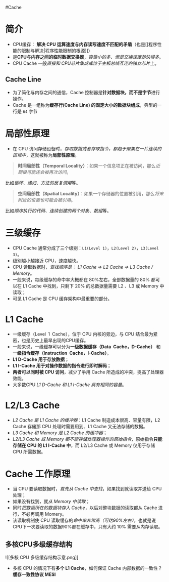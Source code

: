 #Cache 
# 简介
- CPU缓存： **解决 CPU 运算速度与内存读写速度不匹配的矛盾**（也是[[程序性能的限制与解决|程序性能限制的根源]]）
- 是**CPU与内存之间的临时数据交换器**，*容量小的多、但是交换速度却快得多*。
- CPU Cache 一般*直接和 CPU芯片集成或位于主板总线互连的独立芯片*上。

## Cache Line
- 为了简化与内存之间的通信，Cache 控制器是**针对数据块，而不是字节**进行操作。
- Cache 是一组称为**缓存行(Cache Line) 的固定大小的数据块组成**，典型的一行是 `64` 字节

# 局部性原理
- 在 CPU 访问存储设备时，*存取数据或者存取指令，都趋于聚集在一片连续的区域中*，这就被称为**局部性原理**。

> **时间局部性（Temporal Locality）**：如果一个信息项正在被访问，那么*近期很可能还会被再次访问*。

比如*循环、递归、方法的反复调用*等。

> **空间局部性（Spatial Locality）**：如果一个存储器的位置被引用，那么*将来附近的位置也可能会被引用*。

比如*顺序执行的代码、连续创建的两个对象、数组*等。

# 三级缓存
- CPU Cache 通常分成了三个级别：`L1(Level 1)`，`L2(Level 2)`，`L3(Level 3)`。
- 级别越小越接近 CPU，速度越快。
- CPU 读取数据时，*查找顺序是： L1 Cache => L2 Cache => L3 Cache / Memory*。
- 一般来说，每级缓存的命中率大概都在 80%左右，全部数据量的 80% 都可以在 L1 Cache 中找到，只剩下 20% 的总数据量需要 L2 、L3 或 Memory 中读取；
- 可见 L1 Cache 是 CPU 缓存架构中最重要的部分。

# L1 Cache
- 一级缓存（Level 1 Cache），位于 CPU 内核的旁边，与 CPU 结合最为紧密，也是历史上最早出现的CPU缓存。
- 一般来说，一级缓存可以分为**一级数据缓存（Data Cache，D-Cache）** 和**一级指令缓存（Instruction Cache，I-Cache）**。
- **L1 D-Cache 用于存放数据**；
- **L1 I-Cache 用于对操作数据的指令进行即时解码**；
- **两者可以同时被 CPU 访问**，减少了争用 Cache 所造成的冲突，提高了处理器效能。
- 大多数CPU *L1 D-Cache  和 L1 I-Cache 具有相同的容量*。


# L2/L3 Cache
- *L2 Cache 是 L1 Cache 的缓冲器*：L1 Cache 制造成本很高、容量有限，L2 Cache 存储那 CPU 处理时需要用到、L1 Cache 又无法存储的数据。
- *L3 Cache 和 Memory 是 L2 Cache 的缓冲器*；
- *L2/L3 Cache 或 Memory 都不能存储处理器操作的原始指令*，原始指令**只能存储在 CPU 的 L1 I-Cache 中**，而 L2/L3 Cache 或 Memory 仅用于存储 CPU 所需数据。


# Cache 工作原理
- 当 CPU 要读取数据时，*首先从 Cache 中查找*，如果找到就读取并送给 CPU 处理；
- 如果没有找到，就*从 Memory 中读取*；
- 同时*把数据所在的数据块存入 Cache*，以后对整块数据的读取都从 Cache 进行，不必再调用 Momery。 
- 该读取机制使 CPU 读取缓存的*命中率非常高（可达90%左右）*，也就是说CPU下一次要读取的数据90%都在缓存中，只有大约 10% 需要从内存读取。

## 多核CPU多级缓存结构
![[多核 CPU 多级缓存结构示意.png]]

- 多核 CPU 的情况下有**多个 L1 Cache**，如何保证 Cache 内部数据的一致性？ **缓存一致性协议 MESI**